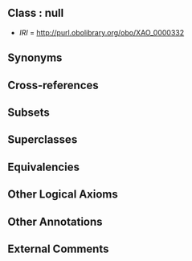 
## Class : null

 * *IRI* = http://purl.obolibrary.org/obo/XAO_0000332

## Synonyms


## Cross-references


## Subsets


## Superclasses


## Equivalencies


## Other Logical Axioms


## Other Annotations


## External Comments

